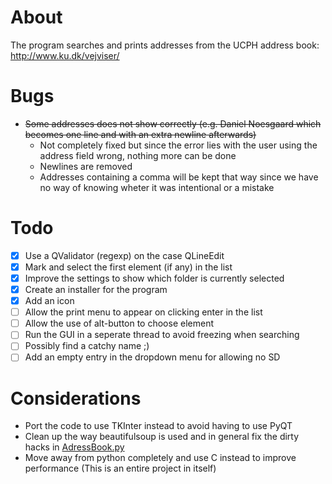 # About
The program searches and prints addresses from the UCPH address book: http://www.ku.dk/vejviser/

# Bugs
* ~~Some addresses does not show correctly (e.g. Daniel Noesgaard which becomes one line and with an extra newline afterwards)~~
    * Not completely fixed but since the error lies with the user using the address field wrong, nothing more can be done
    * Newlines are removed
    * Addresses containing a comma will be kept that way since we have no way of knowing wheter it was intentional or a mistake

# Todo
* [x] Use a QValidator (regexp) on the case QLineEdit
* [x] Mark and select the first element (if any) in the list
* [x] Improve the settings to show which folder is currently selected
* [x] Create an installer for the program
* [x] Add an icon
* [ ] Allow the print menu to appear on clicking enter in the list
* [ ] Allow the use of alt-button to choose element
* [ ] Run the GUI in a seperate thread to avoid freezing when searching
* [ ] Possibly find a catchy name ;)
* [ ] Add an empty entry in the dropdown menu for allowing no SD

# Considerations
* Port the code to use TKInter instead to avoid having to use PyQT
* Clean up the way beautifulsoup is used and in general fix the dirty hacks in [AdressBook.py](https://github.com/jfrdev/adresseprinter/blob/master/AddressBook.py)
* Move away from python completely and use C instead to improve performance (This is an entire project in itself)
